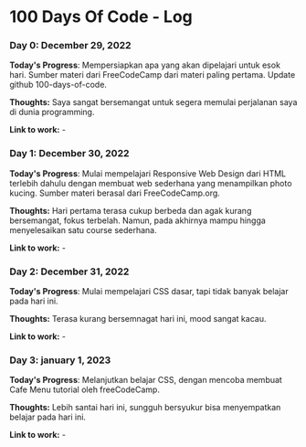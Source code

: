 # 100 Days Of Code - Log

### Day 0: December 29, 2022 

**Today's Progress**: Mempersiapkan apa yang akan dipelajari untuk esok hari. Sumber materi dari FreeCodeCamp dari materi paling pertama. Update github 100-days-of-code.

**Thoughts:** Saya sangat bersemangat untuk segera memulai perjalanan saya di dunia programming.

**Link to work:** -

### Day 1: December 30, 2022 

**Today's Progress**: Mulai mempelajari Responsive Web Design dari HTML terlebih dahulu dengan membuat web sederhana yang menampilkan photo kucing. Sumber materi berasal dari FreeCodeCamp.org.

**Thoughts:** Hari pertama terasa cukup berbeda dan agak kurang bersemangat, fokus terbelah. Namun, pada akhirnya mampu hingga menyelesaikan satu course sederhana.

**Link to work:** -

### Day 2: December 31, 2022 

**Today's Progress**: Mulai mempelajari CSS dasar, tapi tidak banyak belajar pada hari ini.

**Thoughts:** Terasa kurang bersemnagat hari ini, mood sangat kacau.

**Link to work:** -

### Day 3: january 1, 2023 

**Today's Progress**: Melanjutkan belajar CSS, dengan mencoba membuat Cafe Menu tutorial oleh freeCodeCamp.

**Thoughts:** Lebih santai hari ini, sungguh bersyukur bisa menyempatkan belajar pada hari ini.

**Link to work:** -
